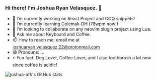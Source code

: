 ### Hi there! I'm Joshua Ryan Velasquez. 👋

- 🔭 I’m currently working on React Project and COQ snippets!
- 🌱 I’m currently learning Colemak-DH (78wpm now!)
- 👯 I’m looking to collaborate on any neovim plugin project using Lua.
- 💬 Ask me about Keyboard and Coffee.
- 📫 How to reach me: email me at joshuaryan.velasquez.22@protonmail.com
- 😄 Pronouns: ...
- ⚡ Fun fact: Dog Lover, Coffee Lover, and I also toothbrush a lot now since coffee is acidic!

![joshua-afk's GitHub stats](https://github-readme-stats.vercel.app/api?username=joshua-afk&theme=one&show_icons=true)
